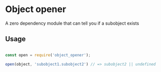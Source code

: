 # Object opener

A zero dependency module that can tell you if a subobject exists

## Usage

```javascript

const open = require('object_opener');

open(object, 'subobject1.subobject2') // => subobject2 || undefined

```